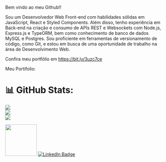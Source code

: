 Bem vindo ao meu Github!!

Sou um Desenvolvedor Web Front-end com habilidades sólidas em JavaScript, React e Styled Components. Além disso, tenho experiência em Back-end na criação e consumo de APIs REST e Websockets com Node.js, Express.js e TypeORM, bem como conhecimento de banco de dados MySQL e Postgres. Sou proficiente em ferramentas de versionamento de código, como Git, e estou em busca de uma oportunidade de trabalho na área de Desenvolvimento Web.

Confira meu portfólio em https://bit.ly/3uzc7ce

<!--
**isaac-goncalves/isaac-goncalves** is a ✨ _special_ ✨ repository because its `README.md` (this file) appears on your GitHub profile.

Here are some ideas to get you started:

- 🔭 I’m currently working on ...
- 🌱 I’m currently learning ...
- 👯 I’m looking to collaborate on ...
- 🤔 I’m looking for help with ...
- 💬 Ask me about ...
- 📫 How to reach me: ...
- 😄 Pronouns: ...
- ⚡ Fun fact: ...
-->
Meu Portifolio: 

<!-- [![GitHub Streak](http://github-readme-streak-stats.herokuapp.com?user=isaac-goncalves&theme=dark&background=000000)](https://git.io/streak-stats) -->

# 📊 GitHub Stats:
![](https://github-readme-stats.vercel.app/api?username=isaac-goncalves&theme=blue-green&hide_border=false&include_all_commits=false&count_private=false)<br/>
![](https://github-readme-streak-stats.herokuapp.com/?user=isaac-goncalves&theme=blue-green&hide_border=false)<br/>
![](https://github-readme-stats.vercel.app/api/top-langs/?username=isaac-goncalves&theme=blue-green&hide_border=false&include_all_commits=false&count_private=false&layout=compact)

  <img src="https://media.giphy.com/media/M9gbBd9nbDrOTu1Mqx/giphy.gif" width="100"/>
</div>
<a href="https://www.linkedin.com/in/isaac-correia-gon%C3%A7alves-4a7375138/">
    <img src="https://img.shields.io/badge/LinkedIn-blue?style=for-the-badge&logo=linkedin&logoColor=white" alt="LinkedIn Badge"/>
  </a>

